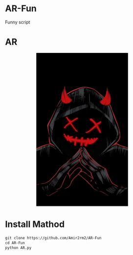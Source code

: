 # AR-Fun
Funny script 

# AR
<p align="center">
<img src='IMG_20230303_205217.jpg' style="height:500px;width:300px;" >
</p>


# Install Mathod
    git clone https://github.com/Amir2rm2/AR-Fun
    cd AR-Fun
    python AR.py


